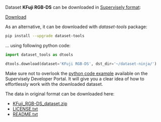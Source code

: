 Dataset **KFuji RGB-DS** can be downloaded in [Supervisely format](https://developer.supervisely.com/api-references/supervisely-annotation-json-format):

 [Download](https://assets.supervisely.com/supervisely-supervisely-assets-public/teams_storage/Y/h/Sb/JzruQTp1ErnAYB28aPEkMP8ziLz7wC1kSfljZedkl0X79457znFnGqj0dImRdc5IwwMF2st4bHFWBABMe2JhT4LDe67S12jJPtma3wi823cO2Fmoge408CMt04qA.tar)

As an alternative, it can be downloaded with *dataset-tools* package:
``` bash
pip install --upgrade dataset-tools
```

... using following python code:
``` python
import dataset_tools as dtools

dtools.download(dataset='KFuji RGB-DS', dst_dir='~/dataset-ninja/')
```
Make sure not to overlook the [python code example](https://developer.supervisely.com/getting-started/python-sdk-tutorials/iterate-over-a-local-project) available on the Supervisely Developer Portal. It will give you a clear idea of how to effortlessly work with the downloaded dataset.

The data in original format can be downloaded here:

- [KFuji_RGB-DS_dataset.zip](https://zenodo.org/record/3715991/files/KFuji_RGB-DS_dataset.zip?download=1)
- [LICENSE.txt](https://zenodo.org/record/3715991/files/LICENSE.txt?download=1)
- [README.txt](https://zenodo.org/record/3715991/files/README.txt?download=1)
